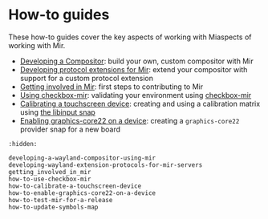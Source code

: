 # How-to guides
These how-to guides cover the key aspects of working with Miaspects of working with Mir.

- [Developing a Compositor](developing-a-wayland-compositor-using-mir): build your own, custom compositor with Mir
- [Developing protocol extensions for Mir](developing-wayland-extension-protocols-for-mir-servers): extend your compositor with support for a custom protocol extension
- [Getting involved in Mir](getting_involved_in_mir): first steps to contributing to Mir
- [Using checkbox-mir](how-to-use-checkbox-mir): validating your environment using [checkbox-mir](https://snapcraft.io/checkbox-mir)
- [Calibrating a touchscreen device](how-to-calibrate-a-touchscreen-device): creating and using a calibration matrix using [the libinput snap](https://snapcraft.io/libinput)
- [Enabling graphics-core22 on a device](how-to-enable-graphics-core22-on-a-device): creating a `graphics-core22` provider snap for a new board

```{toctree}
:hidden:

developing-a-wayland-compositor-using-mir
developing-wayland-extension-protocols-for-mir-servers
getting_involved_in_mir
how-to-use-checkbox-mir
how-to-calibrate-a-touchscreen-device
how-to-enable-graphics-core22-on-a-device
how-to-test-mir-for-a-release
how-to-update-symbols-map
```
